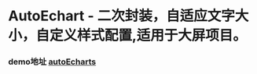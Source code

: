 # AutoEchart - 二次封装，自适应文字大小，自定义样式配置,适用于大屏项目。

### demo地址 [autoEcharts](https://faintout.github.io/autoEcharts/)
